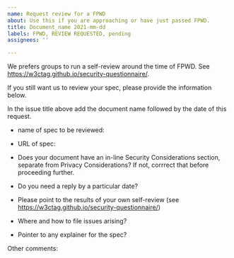```yaml
---
name: Request review for a FPWD
about: Use this if you are approaching or have just passed FPWD.
title: Document_name 2021-mm-dd
labels: FPWD, REVIEW REQUESTED, pending
assignees: ''

---
```


We prefers groups to run a self-review around the time of FPWD. See https://w3ctag.github.io/security-questionnaire/.

If you still want us to review your spec, please provide the information below.

In the issue title above add the document name followed by the date of this request.

- name of spec to be reviewed:
- URL of spec:

- Does your document have an in-line Security Considerations section, separate from Privacy Considerations? If not, corrrect that before proceeding further.
- Do you need a reply by a particular date?
- Please point to the results of your own self-review (see https://w3ctag.github.io/security-questionnaire/)
- Where and how to file issues arising?
- Pointer to any explainer for the spec?

Other comments:
